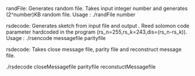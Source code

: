 randFile:
Generates random file. Takes input integer number and generates (2^number)KB random file.
Usage :
./randFile number

rsdecode:
Generates sketch from input file and output . Reed solomon code parameter hardcoded in the program (rs_n=255,rs_k=243,dis=(rs_n-rs_k)).
Usage :
./rsencode messagefile parityfile

rsdecode:
Takes close message file, parity file and reconstruct message file. 

./rsdecode closeMessagefile parityfile reconstuctMessagefile